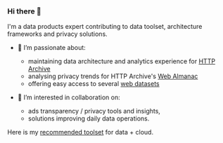 ### Hi there 👋

I'm a data products expert contributing to data toolset, architecture frameworks and privacy solutions.

- 🔭 I’m passionate about:

  - maintaining data architecture and analytics experience for [HTTP Archive](https://httparchive.org/)
  - analysing privacy trends for HTTP Archive's [Web Almanac](https://github.com/HTTPArchive/almanac.httparchive.org)
  - offering easy access to several [web datasets](https://maxostapenko.com/projects/datahub/abusive_experience_report/)

- 👯 I’m interested in collaboration on:

  - ads transparency / privacy tools and insights,
  - solutions improving daily data operations.

Here is my [recommended toolset](https://maxostapenko.com/learning/technology_radar/) for data + cloud.
